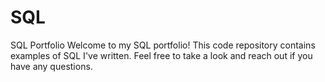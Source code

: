 # SQL

SQL Portfolio
Welcome to my SQL portfolio! This code repository contains examples of SQL I've written. Feel free to take a look and reach out if you have any questions. 
